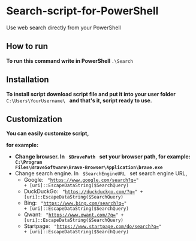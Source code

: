# Search-script-for-PowerShell
Use web search directly from your PowerShell

## How to run
<b> To run this command write in PowerShell </b>  <code>.\Search</code>

## Installation
<b> To install script download script file and put it into your user folder </b> <code> C:\Users\YourUsername\ </code> <b> and that's it, script ready to use. </b>

## Customization
<b> You can easily customize script,

for example:
* Change browser. In <code> $BravePath </code> set your browser path, for example: <code> C:\Program Files\BraveSoftware\Brave-Browser\Application\brave.exe </code> </b>
* Change search engine. In <code> $SearchEngineURL </code> set search engine URL,
  * Google: <code> "https://www.google.com/search?q=" + [uri]::EscapeDataString($SearchQuery)  </code>
  * DuckDuckGo: <code> "https://duckduckgo.com/?q=" + [uri]::EscapeDataString($SearchQuery) </code>
  * Bing: <code> "https://www.bing.com/search?q=" + [uri]::EscapeDataString($SearchQuery) </code>
  * Qwant: <code> "https://www.qwant.com/?q=" + [uri]::EscapeDataString($SearchQuery) </code>
  * Startpage: <code> "https://www.startpage.com/do/search?q=" + [uri]::EscapeDataString($SearchQuery) </code>
